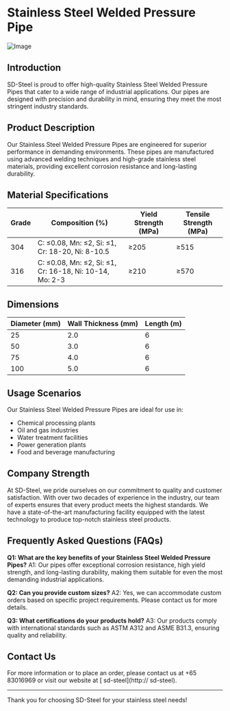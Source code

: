 # Stainless Steel Welded Pressure Pipe

![Image](https://github.com/user-attachments/assets/2567258e-e124-4816-932d-1809bd27ef0b)

## Introduction
SD-Steel is proud to offer high-quality Stainless Steel Welded Pressure Pipes that cater to a wide range of industrial applications. Our pipes are designed with precision and durability in mind, ensuring they meet the most stringent industry standards.

## Product Description
Our Stainless Steel Welded Pressure Pipes are engineered for superior performance in demanding environments. These pipes are manufactured using advanced welding techniques and high-grade stainless steel materials, providing excellent corrosion resistance and long-lasting durability.

## Material Specifications
| Grade | Composition (%) | Yield Strength (MPa) | Tensile Strength (MPa) |
|-------|-----------------|----------------------|------------------------|
| 304   | C: ≤0.08, Mn: ≤2, Si: ≤1, Cr: 18-20, Ni: 8-10.5 | ≥205                 | ≥515                   |
| 316   | C: ≤0.08, Mn: ≤2, Si: ≤1, Cr: 16-18, Ni: 10-14, Mo: 2-3 | ≥210                 | ≥570                   |

## Dimensions
| Diameter (mm) | Wall Thickness (mm) | Length (m) |
|---------------|---------------------|------------|
| 25            | 2.0                 | 6          |
| 50            | 3.0                 | 6          |
| 75            | 4.0                 | 6          |
| 100           | 5.0                 | 6          |

## Usage Scenarios
Our Stainless Steel Welded Pressure Pipes are ideal for use in:
- Chemical processing plants
- Oil and gas industries
- Water treatment facilities
- Power generation plants
- Food and beverage manufacturing

## Company Strength
At SD-Steel, we pride ourselves on our commitment to quality and customer satisfaction. With over two decades of experience in the industry, our team of experts ensures that every product meets the highest standards. We have a state-of-the-art manufacturing facility equipped with the latest technology to produce top-notch stainless steel products.

## Frequently Asked Questions (FAQs)
**Q1: What are the key benefits of your Stainless Steel Welded Pressure Pipes?**
A1: Our pipes offer exceptional corrosion resistance, high yield strength, and long-lasting durability, making them suitable for even the most demanding industrial applications.

**Q2: Can you provide custom sizes?**
A2: Yes, we can accommodate custom orders based on specific project requirements. Please contact us for more details.

**Q3: What certifications do your products hold?**
A3: Our products comply with international standards such as ASTM A312 and ASME B31.3, ensuring quality and reliability.

## Contact Us
For more information or to place an order, please contact us at +65 83016969 or visit our website at [ sd-steel](http:// sd-steel).

---

Thank you for choosing SD-Steel for your stainless steel needs!
